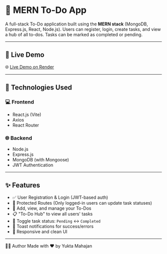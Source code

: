 # 📝 MERN To-Do App

A full-stack To-Do application built using the **MERN stack** (MongoDB, Express.js, React, Node.js). Users can register, login, create tasks, and view a hub of all to-dos. Tasks can be marked as completed or pending.

---

## 🚀 Live Demo

🌐 [Live Demo on Render](https://todolist-lriy.vercel.app/) 

---

## 🧰 Technologies Used

### 💻 Frontend
- React.js (Vite)
- Axios
- React Router

### 🌐 Backend
- Node.js
- Express.js
- MongoDB (with Mongoose)
- JWT Authentication

---

## ✨ Features

- ✅ User Registration & Login (JWT-based auth)
- 🔐 Protected Routes (Only logged-in users can update task statuses)
- 📝 Add, view, and manage your To-Dos
- 📋 "To-Do Hub" to view all users' tasks
- 🔄 Toggle task status: `Pending` ↔ `Completed`
- 🔔 Toast notifications for success/errors
- 🎨 Responsive and clean UI

---

👨‍💻 Author
Made with ❤️ by Yukta Mahajan


